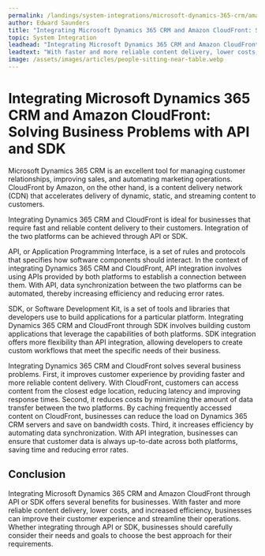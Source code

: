 ```yaml
---
permalink: /landings/system-integrations/microsoft-dynamics-365-crm/amazon-cloudfront
author: Edward Saunders
title: "Integrating Microsoft Dynamics 365 CRM and Amazon CloudFront: Solving Business Problems with API and SDK"
topic: System Integration
leadhead: "Integrating Microsoft Dynamics 365 CRM and Amazon CloudFront through API or SDK offers several benefits for businesses"
leadtext: "With faster and more reliable content delivery, lower costs, and increased efficiency, businesses can improve their customer experience and streamline their operations. Whether integrating through API or SDK, businesses should carefully consider their needs and goals to choose the best approach for their requirements."
image: /assets/images/articles/people-sitting-near-table.webp
---
```

<div class="arttext"><h1>Integrating Microsoft Dynamics 365 CRM and Amazon CloudFront: Solving Business Problems with API and SDK</h1>
<p>Microsoft Dynamics 365 CRM is an excellent tool for managing customer relationships, improving sales, and automating marketing operations. CloudFront by Amazon, on the other hand, is a content delivery network (CDN) that accelerates delivery of dynamic, static, and streaming content to customers.</p>

<p>Integrating Dynamics 365 CRM and CloudFront is ideal for businesses that require fast and reliable content delivery to their customers. Integration of the two platforms can be achieved through API or SDK.</p>

<p>API, or Application Programming Interface, is a set of rules and protocols that specifies how software components should interact. In the context of integrating Dynamics 365 CRM and CloudFront, API integration involves using APIs provided by both platforms to establish a connection between them. With API, data synchronization between the two platforms can be automated, thereby increasing efficiency and reducing error rates.</p>

<p>SDK, or Software Development Kit, is a set of tools and libraries that developers use to build applications for a particular platform. Integrating Dynamics 365 CRM and CloudFront through SDK involves building custom applications that leverage the capabilities of both platforms. SDK integration offers more flexibility than API integration, allowing developers to create custom workflows that meet the specific needs of their business.</p>

<p>Integrating Dynamics 365 CRM and CloudFront solves several business problems. First, it improves customer experience by providing faster and more reliable content delivery. With CloudFront, customers can access content from the closest edge location, reducing latency and improving response times. Second, it reduces costs by minimizing the amount of data transfer between the two platforms. By caching frequently accessed content on CloudFront, businesses can reduce the load on Dynamics 365 CRM servers and save on bandwidth costs. Third, it increases efficiency by automating data synchronization. With API integration, businesses can ensure that customer data is always up-to-date across both platforms, saving time and reducing error rates.</p>

<h2>Conclusion</h2>

<p>Integrating Microsoft Dynamics 365 CRM and Amazon CloudFront through API or SDK offers several benefits for businesses. With faster and more reliable content delivery, lower costs, and increased efficiency, businesses can improve their customer experience and streamline their operations. Whether integrating through API or SDK, businesses should carefully consider their needs and goals to choose the best approach for their requirements.</p>
</div>